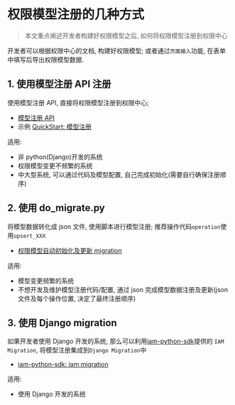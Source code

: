 # 权限模型注册的几种方式

> 本文重点阐述开发者构建好权限模型之后, 如何将权限模型注册到权限中心

开发者可以根据权限中心的文档, 构建好权限模型; 或者通过`页面接入`功能, 在表单中填写后导出权限模型数据.


## 1. 使用模型注册 API 注册

使用模型注册 API, 直接将权限模型注册到权限中心;

- [模型注册 API](../Reference/API/02-Model/00-API.md)
- 示例 [QuickStart: 模型注册](../QuickStart/03-Model.md)

适用:
- 非 python(Django)开发的系统
- 权限模型变更不频繁的系统
- 中大型系统, 可以通过代码及模型配置, 自己完成初始化(需要自行确保注册顺序)

## 2. 使用 do_migrate.py

将模型数据转化成 json 文件, 使用脚本进行模型注册; 推荐操作代码`operation`使用`upsert_XXX`

- [权限模型自动初始化及更新 migration](../HowTo/Migration.md)

适用:
- 模型变更频繁的系统
- 不想开发及维护模型注册代码/配置, 通过 json 完成模型数据注册及更新(json 文件及每个操作位置, 决定了最终注册顺序)

## 3. 使用 Django migration

如果开发者使用 Django 开发的系统, 那么可以利用[iam-python-sdk](https://github.com/TencentBlueKing/iam-python-sdk)提供的 `IAM Migration`, 将模型注册集成到`Django Migration`中

- [iam-python-sdk: iam migration](https://github.com/TencentBlueKing/iam-python-sdk/blob/master/docs/usage.md#2-iam-migration)

适用:
- 使用 Django 开发的系统